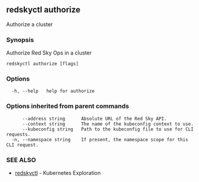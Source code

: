 ## redskyctl authorize

Authorize a cluster

### Synopsis

Authorize Red Sky Ops in a cluster

```
redskyctl authorize [flags]
```

### Options

```
  -h, --help   help for authorize
```

### Options inherited from parent commands

```
      --address string      Absolute URL of the Red Sky API.
      --context string      The name of the kubeconfig context to use.
      --kubeconfig string   Path to the kubeconfig file to use for CLI requests.
  -n, --namespace string    If present, the namespace scope for this CLI request.
```

### SEE ALSO

* [redskyctl](redskyctl.md)	 - Kubernetes Exploration


